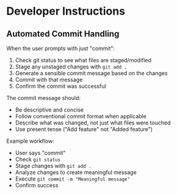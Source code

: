 # Developer Instructions

## Automated Commit Handling

When the user prompts with just "commit":
1. Check git status to see what files are staged/modified
2. Stage any unstaged changes with `git add .`
3. Generate a sensible commit message based on the changes
4. Commit with that message
5. Confirm the commit was successful

The commit message should:
- Be descriptive and concise
- Follow conventional commit format when applicable
- Describe what was changed, not just what files were touched
- Use present tense ("Add feature" not "Added feature")

Example workflow:
- User says "commit"
- Check `git status`
- Stage changes with `git add .`
- Analyze changes to create meaningful message
- Execute `git commit -m "Meaningful message"`
- Confirm success
